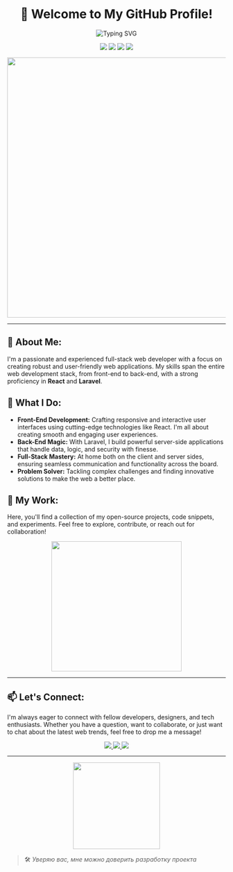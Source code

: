 <div align="center">
  <h1>👋 Welcome to My GitHub Profile!</h1>

  <img src="https://readme-typing-svg.demolab.com?font=Fira+Code&weight=500&size=24&pause=1000&color=F73D93&width=435&lines=Full-Stack+Web+Developer;React+%26+Laravel+Specialist;Always+Learning+%26+Innovating" alt="Typing SVG" />

  <br/>

  <p>
    <img src="https://img.shields.io/badge/React-%5E17.0.2-blue?style=for-the-badge" />
    <img src="https://img.shields.io/badge/Laravel-^8.0-red?style=for-the-badge" />
    <img src="https://img.shields.io/badge/JavaScript-%20ECMAScript%202021-yellow?style=for-the-badge" />
    <img src="https://img.shields.io/badge/Node.js-%5E14.0-green?style=for-the-badge" />
  </p>

  <img src="https://user-images.githubusercontent.com/123456789/gradient-banner.png" width="600"/>
</div>

---

## 🌟 About Me:
I'm a passionate and experienced full-stack web developer with a focus on creating robust and user-friendly web applications. My skills span the entire web development stack, from front-end to back-end, with a strong proficiency in **React** and **Laravel**.

## 🚀 What I Do:
- **Front-End Development:** Crafting responsive and interactive user interfaces using cutting-edge technologies like React. I'm all about creating smooth and engaging user experiences.
- **Back-End Magic:** With Laravel, I build powerful server-side applications that handle data, logic, and security with finesse.
- **Full-Stack Mastery:** At home both on the client and server sides, ensuring seamless communication and functionality across the board.
- **Problem Solver:** Tackling complex challenges and finding innovative solutions to make the web a better place.

## 💼 My Work:
Here, you'll find a collection of my open-source projects, code snippets, and experiments. Feel free to explore, contribute, or reach out for collaboration!

<div align="center">
  <img src="https://media.giphy.com/media/l0HlyLQsbvhciGGUi/giphy.gif" width="300"/>
</div>

---

## 📫 Let's Connect:
I'm always eager to connect with fellow developers, designers, and tech enthusiasts. Whether you have a question, want to collaborate, or just want to chat about the latest web trends, feel free to drop me a message!

<div align="center">
  <a href="mailto:youremail@example.com">
    <img src="https://img.shields.io/badge/Email-%23D14836?style=for-the-badge&logo=gmail&logoColor=white" />
  </a>
  <a href="https://www.linkedin.com/in/your-profile/">
    <img src="https://img.shields.io/badge/LinkedIn-%230077B5?style=for-the-badge&logo=linkedin&logoColor=white" />
  </a>
  <a href="https://your-portfolio.com">
    <img src="https://img.shields.io/badge/Portfolio-%2312100E?style=for-the-badge&logo=firefox&logoColor=white" />
  </a>
</div>

---

<div align="center">
  <img src="https://media.giphy.com/media/26AHONQ79FdWZhAI0/giphy.gif" width="200" />
</div>

> 🛠️ *Уверяю вас, мне можно доверить разработку проекта*
